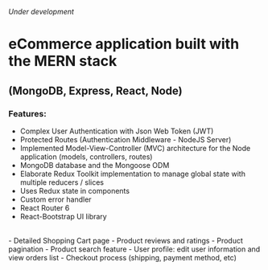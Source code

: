 _Under development_

# eCommerce application built with the MERN stack

## (MongoDB, Express, React, Node)

### Features:

- Complex User Authentication with Json Web Token (JWT)
- Protected Routes (Authentication Middleware - NodeJS Server)
- Implemented Model-View-Controller (MVC) architecture for the Node application (models, controllers, routes)
- MongoDB database and the Mongoose ODM
- Elaborate Redux Toolkit implementation to manage global state with multiple reducers / slices
- Uses Redux state in components
- Custom error handler
- React Router 6
- React-Bootstrap UI library

<br>
- Detailed Shopping Cart page
- Product reviews and ratings
- Product pagination
- Product search feature
- User profile: edit user information and view orders list
- Checkout process (shipping, payment method, etc)
